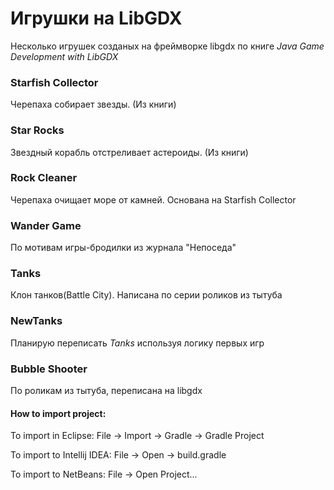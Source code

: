 # Игрушки на LibGDX
Несколько игрушек созданых на фреймворке libgdx по книге <i>Java Game Development with LibGDX</i>

<h3>Starfish Collector</h3>
Черепаха собирает звезды. (Из книги)

<h3>Star Rocks</h3>
Звездный корабль отстреливает астероиды. (Из книги)

<h3>Rock Cleaner</h3>
Черепаха очищает море от камней. Основана на Starfish Collector

<h3>Wander Game</h3>
По мотивам игры-бродилки из журнала "Непоседа"

<h3>Tanks</h3>
Клон танков(Battle City). Написана по серии роликов из тытуба

<h3>NewTanks</h3>
Планирую переписать <i>Tanks</i> используя логику первых игр

<h3>Bubble Shooter</h3>
По роликам из тытуба, переписана на libgdx 

<h4>How to import project:</h4>
To import in Eclipse: File -> Import -> Gradle -> Gradle Project

To import to Intellij IDEA: File -> Open -> build.gradle

To import to NetBeans: File -> Open Project...
